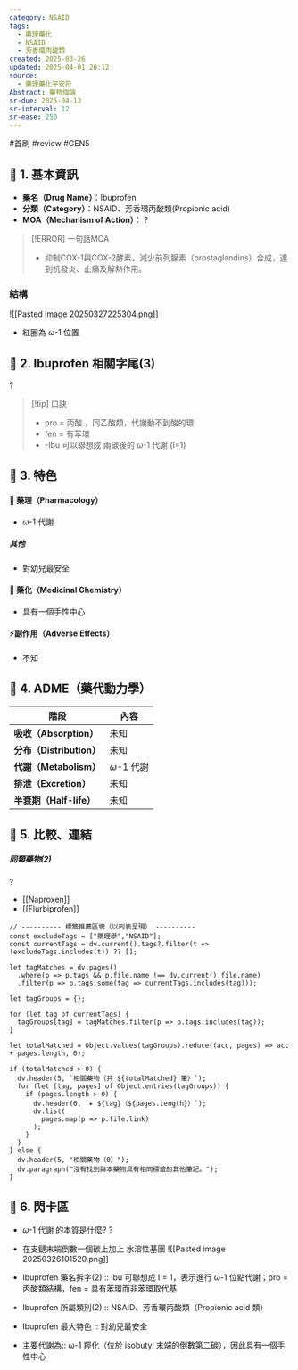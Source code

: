 ```yaml
---
category: NSAID
tags:
  - 藥理藥化
  - NSAID
  - 芳香環丙酸類
created: 2025-03-26
updated: 2025-04-01 20:12
source:
  - 藥理藥化平安符
Abstract: 藥物個論
sr-due: 2025-04-13
sr-interval: 12
sr-ease: 250
---
```

#首刷 #review #GEN5

## 🔹 1. 基本資訊
- **藥名（Drug Name）**：Ibuprofen
- **分類（Category）**：NSAID、芳香環丙酸類(Propionic acid)
- **MOA（Mechanism of Action）**：
?
> [!ERROR] 一句話MOA
> - 抑制COX-1與COX-2酵素，減少前列腺素（prostaglandins）合成，達到抗發炎、止痛及解熱作用。 <!--SR:!2025-04-05,4,270-->

### 結構
![[Pasted image 20250327225304.png]]
- 紅圈為 $\omega$-1 位置


## 🔹 2. Ibuprofen 相關字尾(3)
?
> [!tip] 口訣
> - pro = 丙酸 ，同乙酸類，代謝動不到酸的環
> - fen = 有苯環
> - -Ibu 可以聯想成 兩碳後的 $\omega$-1 代謝 (I=1) <!--SR:!2025-04-04,3,250-->

## 🔹 3. 特色
#### 🧪 藥理（Pharmacology）

- $\omega$-1 代謝

##### 其他
- 對幼兒最安全

#### 🧬 藥化（Medicinal Chemistry）

- 具有一個手性中心

#### ⚡副作用（Adverse Effects）

- 不知


## 🔹 4. ADME（藥代動力學）
| 階段                   | 內容            |
| -------------------- | ------------- |
| **吸收（Absorption）**   | 未知            |
| **分布（Distribution）** | 未知            |
| **代謝（Metabolism）**   | $\omega$-1 代謝 |
| **排泄（Excretion）**    | 未知            |
| **半衰期（Half-life）**   | 未知            |
## 🔹 5. 比較、連結


##### 同類藥物(2)
?
- [[Naproxen]]
- [[Flurbiprofen]] <!--SR:!2025-04-02,1,230-->

```dataviewjs
// ---------- 標籤推薦區塊（以列表呈現） ----------
const excludeTags = ["藥理學","NSAID"];
const currentTags = dv.current().tags?.filter(t => !excludeTags.includes(t)) ?? [];

let tagMatches = dv.pages()
  .where(p => p.tags && p.file.name !== dv.current().file.name)
  .filter(p => p.tags.some(tag => currentTags.includes(tag)));

let tagGroups = {};

for (let tag of currentTags) {
  tagGroups[tag] = tagMatches.filter(p => p.tags.includes(tag));
}

let totalMatched = Object.values(tagGroups).reduce((acc, pages) => acc + pages.length, 0);

if (totalMatched > 0) {
  dv.header(5, `相關藥物（共 ${totalMatched} 筆）`);
  for (let [tag, pages] of Object.entries(tagGroups)) {
    if (pages.length > 0) {
      dv.header(6, `▸ ${tag}（${pages.length}）`);
      dv.list(
        pages.map(p => p.file.link)
      );
    }
  }
} else {
  dv.header(5, "相關藥物（0）");
  dv.paragraph("沒有找到與本藥物具有相同標籤的其他筆記。");
}
````

## 🔹 6. 閃卡區

- $\omega$-1 代謝 的本質是什麼?
?
- 在支鏈末端倒數一個碳上加上 水溶性基團
![[Pasted image 20250326101520.png]] <!--SR:!2025-04-05,4,270-->



- Ibuprofen 藥名拆字(2) :: ibu 可聯想成 I = 1，表示進行 ω-1 位點代謝；pro = 丙酸類結構，fen = 具有苯環而非苯環取代基 <!--SR:!2025-04-04,3,250-->
- Ibuprofen 所屬類別(2) :: NSAID、芳香環丙酸類（Propionic acid 類） <!--SR:!2025-04-05,4,270-->
- Ibuprofen 最大特色 :: 對幼兒最安全 <!--SR:!2025-04-05,4,270-->


- 主要代謝為:: ω-1 羥化（位於 isobutyl 末端的倒數第二碳），因此具有一個手性中心